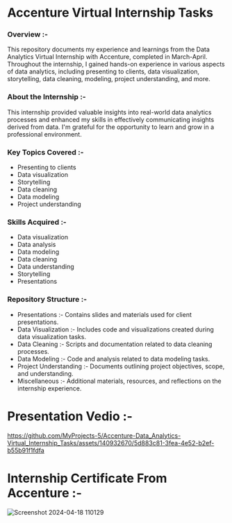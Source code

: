 # Accenture Virtual Internship Tasks

### Overview :-
This repository documents my experience and learnings from the Data Analytics Virtual Internship with Accenture, completed in March-April. Throughout the internship, I gained hands-on experience in various aspects of data analytics, including presenting to clients, data visualization, storytelling, data cleaning, modeling, project understanding, and more.

### About the Internship :-
This internship provided valuable insights into real-world data analytics processes and enhanced my skills in effectively communicating insights derived from data. I'm grateful for the opportunity to learn and grow in a professional environment.

### Key Topics Covered :-
- Presenting to clients
- Data visualization
- Storytelling
- Data cleaning
- Data modeling
- Project understanding

### Skills Acquired :-
- Data visualization
- Data analysis
- Data modeling
- Data cleaning
- Data understanding
- Storytelling
- Presentations

### Repository Structure :-
- Presentations :- Contains slides and materials used for client presentations.
- Data Visualization :- Includes code and visualizations created during data visualization tasks.
- Data Cleaning :- Scripts and documentation related to data cleaning processes.
- Data Modeling :- Code and analysis related to data modeling tasks.
- Project Understanding :- Documents outlining project objectives, scope, and understanding.
- Miscellaneous :- Additional materials, resources, and reflections on the internship experience.

# Presentation Vedio :-
https://github.com/MyProjects-5/Accenture-Data_Analytics-Virtual_Internship_Tasks/assets/140932670/5d883c81-3fea-4e52-b2ef-b55b91f1fdfa

# Internship Certificate From Accenture :-
![Screenshot 2024-04-18 110129](https://github.com/MyProjects-5/Accenture-Data_Analytics-Virtual_Internship_Tasks/assets/140932670/cd8bd925-fb78-46dd-acb4-a5a99eeae8b4)
